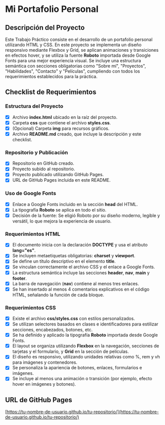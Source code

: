 # Mi Portafolio Personal

## Descripción del Proyecto

Este Trabajo Práctico consiste en el desarrollo de un portafolio personal utilizando HTML y CSS. En este proyecto se implementa un diseño responsivo mediante Flexbox y Grid, se aplican animaciones y transiciones en efectos hover, y se utiliza la fuente **Roboto** importada desde Google Fonts para una mejor experiencia visual. Se incluye una estructura semántica con secciones obligatorias como "Sobre mí", "Proyectos", "Habilidades", "Contacto" y "Películas", cumpliendo con todos los requerimientos establecidos para la práctica.

## Checklist de Requerimientos

### Estructura del Proyecto
- [x] Archivo **index.html** ubicado en la raíz del proyecto.
- [x] Carpeta **css** que contiene el archivo **styles.css**.
- [x] (Opcional) Carpeta **img** para recursos gráficos.
- [x] Archivo **README.md** creado, que incluye la descripción y este checklist.

### Repositorio y Publicación
- [x] Repositorio en GitHub creado.
- [x] Proyecto subido al repositorio.
- [x] Proyecto publicado utilizando GitHub Pages.
- [x] URL de GitHub Pages incluida en este README.

### Uso de Google Fonts
- [x] Enlace a Google Fonts incluido en la sección **head** del HTML.
- [x] La tipografía **Roboto** se aplica en todo el sitio.
- [x] Decisión de la fuente: Se eligió Roboto por su diseño moderno, legible y versátil, lo que mejora la experiencia de usuario.

### Requerimientos HTML
- [x] El documento inicia con la declaración **DOCTYPE** y usa el atributo **lang="es"**.
- [x] Se incluyen metaetiquetas obligatorias: **charset** y **viewport**.
- [x] Se define un título descriptivo en el elemento **title**.
- [x] Se vinculan correctamente el archivo CSS y el enlace a Google Fonts.
- [x] La estructura semántica incluye las secciones **header**, **nav**, **main** y **footer**.
- [x] La barra de navegación (**nav**) contiene al menos tres enlaces.
- [x] Se han insertado al menos 4 comentarios explicativos en el código HTML, señalando la función de cada bloque.

### Requerimientos CSS
- [x] Existe el archivo **css/styles.css** con estilos personalizados.
- [x] Se utilizan selectores basados en clases e identificadores para estilizar secciones, encabezados, botones, etc.
- [x] Se ha definido y aplicado la tipografía **Roboto** importada desde Google Fonts.
- [x] El layout se organiza utilizando **Flexbox** en la navegación, secciones de tarjetas y el formulario, y **Grid** en la sección de películas.
- [x] El diseño es responsivo, utilizando unidades relativas como %, rem y vh para imágenes y contenedores.
- [x] Se personaliza la apariencia de botones, enlaces, formularios e imágenes.
- [x] Se incluye al menos una animación o transición (por ejemplo, efecto hover en imágenes y botones).

## URL de GitHub Pages

[https://tu-nombre-de-usuario.github.io/tu-repositorio/](https://tu-nombre-de-usuario.github.io/tu-repositorio/)
